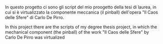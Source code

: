 In questo progetto ci sono gli script del mio proogetto della tesi di laurea, in cui si è virtualizzato la componente meccanica (il pinball) dell'opera "Il Caos delle Sfere" di Carlo De Pirro.

In this project there are the scripts of my degree thesis project, in which the mechanical component (the pinball) of the work "Il Caos delle Sfere" by Carlo De Pirro was virtualized
